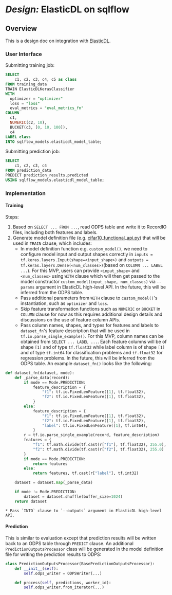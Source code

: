# _Design:_ ElasticDL on sqlflow

## Overview

This is a design doc on integration with [ElasticDL](https://github.com/wangkuiyi/elasticdl).

### User Interface

Submitting training job:

```sql
SELECT 
    c1, c2, c3, c4, c5 as class
FROM training_data
TRAIN ElasticDLKerasClassifier
WITH
  optimizer = "optimizer"
  loss = "loss"
  eval_metrics = "eval_metrics_fn"
COLUMN
  c1,
  NUMERIC(c2, 10),
  BUCKET(c3, [0, 10, 100]),
  c4
LABEL class
INTO sqlflow_models.elasticdl_model_table;
```

Submitting prediction job:
```sql
SELECT 
    c1, c2, c3, c4
FROM prediction_data
PREDICT prediction_results.predicted
USING sqlflow_models.elasticdl_model_table;
```

### Implementation

#### Training

Steps:

1. Based on `SELECT ... FROM ...`, read ODPS table and write it to RecordIO files, including both features and labels.
2. Generate model definition file (e.g. [cifar10_functional_api.py](https://github.com/wangkuiyi/elasticdl/blob/develop/model_zoo/cifar10_functional_api/cifar10_functional_api.py)) that will be used in `TRAIN` clause, which includes:
    * In model definition function e.g. `custom_model()`, we need to configure model input and output shapes correctly in `inputs = tf.keras.layers.Input(shape=<input_shape>)` and `outputs = tf.keras.layers.Dense(<num_classes>)`(based on `COLUMN ... LABEL ...`). For this MVP, users can provide `<input_shape>` and `<num_classes>` using `WITH` clause which will then get passed to the model constructor `custom_model(input_shape, num_classes)` via `--params` argument in ElasticDL high-level API. In the future, this will be inferred from the ODPS table.
    * Pass additional parameters from `WITH` clause to `custom_model()`'s instantiation, such as `optimizer` and `loss`.
    * Skip feature transformation functions such as `NUMERIC` or `BUCKET` in `COLUMN` clause for now as this requires additional design details and discussions on the use of feature column APIs.
    * Pass column names, shapes, and types for features and labels to `dataset_fn`'s feature description that will be used in `tf.io.parse_single_example()`. For this MVP, column names can be obtained from `SELECT ... LABEL ...`. Each feature columns will be of shape `[1]` and of type `tf.float32` while label column is of shape `[1]` and of type `tf.int64` for classification problems and `tf.float32` for regression problems. In the future, this will be inferred from the ODPS table. An example `dataset_fn()` looks like the following:

```python
def dataset_fn(dataset, mode):
    def _parse_data(record):
        if mode == Mode.PREDICTION:
            feature_description = {
                "f1": tf.io.FixedLenFeature([1], tf.float32),
                "f2": tf.io.FixedLenFeature([1], tf.float32),
            }
        else:
            feature_description = {
                "f1": tf.io.FixedLenFeature([1], tf.float32),
                "f2": tf.io.FixedLenFeature([1], tf.float32),
                "label": tf.io.FixedLenFeature([1], tf.int64),
            }
        r = tf.io.parse_single_example(record, feature_description)
        features = {
            "f1": tf.math.divide(tf.cast(r["f1"], tf.float32), 255.0),
            "f2": tf.math.divide(tf.cast(r["f2"], tf.float32), 255.0)
        }
        if mode == Mode.PREDICTION:
            return features
        else:
            return features, tf.cast(r["label"], tf.int32)

    dataset = dataset.map(_parse_data)

    if mode != Mode.PREDICTION:
        dataset = dataset.shuffle(buffer_size=1024)
    return dataset
```
    * Pass `INTO` clause to `--outputs` argument in ElasticDL high-level API.

#### Prediction

This is similar to evaluation except that prediction results will be written back to an ODPS table through `PREDICT` clause. An additional `PredictionOutputsProcessor` class will be generated in the model definition file for writing the prediction results to ODPS:

```python
class PredictionOutputsProcessor(BasePredictionOutputsProcessor):
    def __init__(self):
        self.odps_writer = ODPSWriter(...)

    def process(self, predictions, worker_id):
        self.odps_writer.from_iterator(...)
```
